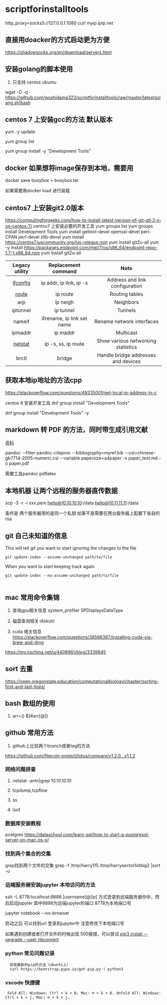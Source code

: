 # scriptforinstalltools
http_proxy=socks5://127.0.0.1:1080 curl myip.ipip.net


## 直接用doacker的方式启动更为方便

https://shadowsocks.org/en/download/servers.html


## 安装golang的脚本使用

1. 只支持 centos ubuntu 

wget -O -q - https://github.com/woshidama323/scriptforinstalltools/raw/master/latestgolang.sh|bash


## centos 7 上安装gcc的方法 默认版本

yum -y update 

yum group list

yum group install -y "Development Tools"

## docker 如果想将image保存到本地，需要用

docker save busybox > busybox.tar

如果需要用docker load 进行装载

## centos7 上安装git2.0版本

https://computingforgeeks.com/how-to-install-latest-version-of-git-git-2-x-on-centos-7/
centos7 上安装必要的开发工具
  yum groups list
  yum groups install Development Tools
  yum install gettext-devel openssl-devel perl-CPAN perl-devel zlib-devel
  yum install https://centos7.iuscommunity.org/ius-release.rpm
  yum install git2u-all
  yum -y install https://packages.endpoint.com/rhel/7/os/x86_64/endpoint-repo-1.7-1.x86_64.rpm
  yum install git2u-all



|                     Legacy utility                     |    Replacement command     |                Note                 |
| :----------------------------------------------------: | :------------------------: | :---------------------------------: |
|   [ifconfig](https://en.wikipedia.org/wiki/Ifconfig)   |  ip addr, ip link, ip -s   |   Address and link configuration    |
| [route](https://en.wikipedia.org/wiki/Route_(command)) |          ip route          |           Routing tables            |
|                          arp                           |          ip neigh          |              Neighbors              |
|                        iptunnel                        |         ip tunnel          |               Tunnels               |
|                         nameif                         | ifrename, ip link set name |      Rename network interfaces      |
|                        ipmaddr                         |          ip maddr          |              Multicast              |
|    [netstat](https://en.wikipedia.org/wiki/Netstat)    |    ip -s, ss, ip route     | Show various networking statistics  |
|                         brctl                          |           bridge           | Handle bridge addresses and devices |


## 获取本地ip地址的方法cpp 
https://stackoverflow.com/questions/49335001/get-local-ip-address-in-c

centos 8 安装开发工具
dnf group install "Development Tools"

dnf group install  "Development Tools" -y

 

## markdown 转 PDF 的方法，同时带生成引用文献


[资料](https://gist.github.com/maxogden/97190db73ac19fc6c1d9beee1a6e4fc8)


pandoc --filter pandoc-citeproc --bibliography=myref.bib --csl=chinese-gb7714-2005-numeric.csl --variable papersize=a4paper -s paper_test.md -o paper.pdf


需要工具pandoc pdflatex


## 本地机器 让两个远程的服务器直传数据
scp -3  -r -i xxx.pem hello@10.10.10.10:/data hello@10.11.11.11:/data

条件是 两个服务器用的是同一个私钥   如果不是需要在两台服务器上配置下各自的rsa 

## git 自己未知道的信息


This will tell git you want to start ignoring the changes to the file
```
git update-index --assume-unchanged path/to/file
```

When you want to start keeping track again
```
git update-index --no-assume-unchanged path/to/file
　　
```
 
## mac 常用命令集锦

1. 查询gpu相关信息 system_profiler SPDisplaysDataType

2. 磁盘查询相关 diskutil 

3. cuda 相关信息
https://stackoverflow.com/questions/38566367/installing-cuda-via-brew-and-dmg

https://my.oschina.net/u/4408961/blog/3339845


## sort 去重

https://open.oregonstate.education/computationalbiology/chapter/sorting-first-and-last-lines/


## bash 数组的使用

1. arr=()   ${#arr[@]}

## github 常用方法

1. github上比较两个branch或者tag的方法

https://github.com/filecoin-project/lotus/compare/v1.2.0...v1.1.2

### 网络问题排查

1. netstat -antn|grep 10.10.10.10

2. tcpdump,tcpflow

3. ss 

4. lsof


### 数据库安装教程
postgres  https://dataschool.com/learn-sql/how-to-start-a-postgresql-server-on-mac-os-x/


### 找到两个集合的交集

grep找到两个文件的交集
grep  -f /tmp/harry115 /tmp/harrysectorlistbig2 |sort -u

### 远端服务器安装jupyter 本地访问的方法

ssh -L 8778:localhost:8888 [username]@[ip]     方式登录到远端服务器你中，然后启动jupyter  其中8888为远端jupyter的端口 8778为本地端口号

jupyter notebook --no-browser

启动之后 可以找到url 登录到jupyter中 注意修改下本地端口号

如果遇到创建或者打开文件的时候出现 500报错，可以尝试 [pip3 install --upgrade --user nbconvert](https://github.com/jupyter/notebook/issues/3629)


### python 常见问题记录
```shell
  安装最新的pip的方法（ubuntu上）
  curl https://bootstrap.pypa.io/get-pip.py | python3
```

### vscode 快捷键
```shell
 Fold All: Windows: Ctrl + k + 0; Mac: ⌘ + k + 0. Unfold All: Windows: Ctrl + k + j; Mac: ⌘ + k + j. 
```
